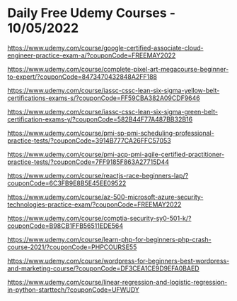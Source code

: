 # Daily Free Udemy Courses - 10/05/2022

https://www.udemy.com/course/google-certified-associate-cloud-engineer-practice-exam-a/?couponCode=FREEMAY2022
https://www.udemy.com/course/complete-pixel-art-megacourse-beginner-to-expert/?couponCode=8473470432848A2FF188
https://www.udemy.com/course/iassc-cssc-lean-six-sigma-yellow-belt-certifications-exams-s/?couponCode=FF59CBA382A09CDF9646
https://www.udemy.com/course/iassc-cssc-lean-six-sigma-green-belt-certification-exams-y/?couponCode=582B44F77A487BB32B16
https://www.udemy.com/course/pmi-sp-pmi-scheduling-professional-practice-tests/?couponCode=3914B777CA26FFC57053
https://www.udemy.com/course/pmi-acp-pmi-agile-certified-practitioner-practice-tests/?couponCode=7FF9185F863A27715D44
https://www.udemy.com/course/reactjs-race-beginners-lap/?couponCode=6C3FB9E8B5E45EE09522
https://www.udemy.com/course/az-500-microsoft-azure-security-technologies-practice-exam/?couponCode=FREEMAY2022
https://www.udemy.com/course/comptia-security-sy0-501-k/?couponCode=B98CB1FFB56511EDE564
https://www.udemy.com/course/learn-php-for-beginners-php-crash-course-2021/?couponCode=PHPCOURSE55
https://www.udemy.com/course/wordpress-for-beginners-best-wordpress-and-marketing-course/?couponCode=DF3CEA1CE9D9EFA0BAED
https://www.udemy.com/course/linear-regression-and-logistic-regression-in-python-starttech/?couponCode=UFWUDY
